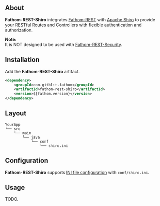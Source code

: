 ## About

**Fathom-REST-Shiro** integrates [Fathom-REST](rest.md) with [Apache Shiro] to provide your RESTful Routes and Controllers with flexible authentication and authorization.

**Note:**<br/>
It is NOT designed to be used with [Fathom-REST-Security](security.md).

## Installation

Add the **Fathom-REST-Shiro** artifact.

```xml
<dependency>
    <groupId>com.gitblit.fathom</groupId>
    <artifactId>fathom-rest-shiro</artifactId>
    <version>${fathom.version}</version>
</dependency>
```

## Layout

```
YourApp
└── src
    └── main
        └── java
            └── conf
                └── shiro.ini
```

## Configuration

**Fathom-REST-Shiro** supports [INI file configuration](http://shiro.apache.org/configuration.html) with `conf/shiro.ini`.

## Usage

TODO.

[Apache Shiro]: https://shiro.apache.org/
